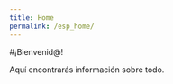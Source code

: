 ```yaml
---
title: Home
permalink: /esp_home/
---
```

#¡Bienvenid@!

Aquí encontrarás información sobre todo.


